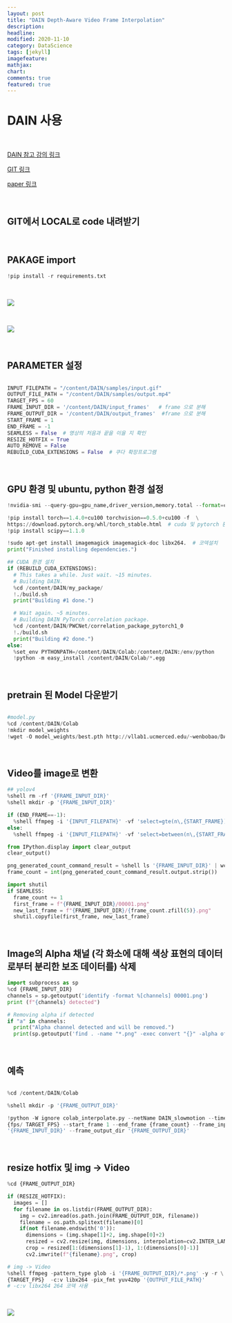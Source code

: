 ```yaml
---
layout: post
title: "DAIN Depth-Aware Video Frame Interpolation"
description: 
headline: 
modified: 2020-11-10
category: DataScience
tags: [jekyll]
imagefeature: 
mathjax: 
chart: 
comments: true
featured: true
---
```


# DAIN 사용

<p>&nbsp;</p>

[DAIN 참고 강의 링크](https://www.youtube.com/watch?v=C45XCMrgfCI)

[GIT 링크](https://github.com/tianchengdw/DAIN)

[paper 링크](https://arxiv.org/pdf/1904.00830.pdf)


<p>&nbsp;</p>

## GIT에서 LOCAL로 code 내려받기

<p>&nbsp;</p>

## PAKAGE import
~~~python
!pip install -r requirements.txt 
~~~

<p>&nbsp;</p>

<img src="{{ site.url }}/images/study/DAIN/01.png">

<p>&nbsp;</p>

<img src="{{ site.url }}/images/study/DAIN/02.png">

<p>&nbsp;</p>

## PARAMETER 설정

~~~python

INPUT_FILEPATH = "/content/DAIN/samples/input.gif"   
OUTPUT_FILE_PATH = "/content/DAIN/samples/output.mp4"
TARGET_FPS = 60
FRAME_INPUT_DIR = '/content/DAIN/input_frames'   # frame 으로 분해
FRAME_OUTPUT_DIR = '/content/DAIN/output_frames'  #frame 으로 분해
START_FRAME = 1
END_FRAME = -1
SEAMLESS = False  # 영상의 처음과 끝을 이을 지 확인
RESIZE_HOTFIX = True
AUTO_REMOVE = False
REBUILD_CUDA_EXTENSIONS = False  # 쿠다 확장프로그램

~~~

<p>&nbsp;</p>

## GPU 환경 및 ubuntu, python 환경 설정

~~~python
!nvidia-smi --query-gpu=gpu_name,driver_version,memory.total --format=csv  # GPU

!pip install torch==1.4.0+cu100 torchvision==0.5.0+cu100 -f  \
https://download.pytorch.org/whl/torch_stable.html  # cuda 및 pytorch 환경
!pip install scipy==1.1.0

!sudo apt-get install imagemagick imagemagick-doc libx264.  # 코덱설치
print("Finished installing dependencies.")

## CUDA 환경 설치
if (REBUILD_CUDA_EXTENSIONS):
  # This takes a while. Just wait. ~15 minutes.
  # Building DAIN.
  %cd /content/DAIN/my_package/
  !./build.sh
  print("Building #1 done.")

  # Wait again. ~5 minutes.
  # Building DAIN PyTorch correlation package.
  %cd /content/DAIN/PWCNet/correlation_package_pytorch1_0
  !./build.sh
  print("Building #2 done.")
else:
  %set_env PYTHONPATH=/content/DAIN/Colab:/content/DAIN:/env/python
  !python -m easy_install /content/DAIN/Colab/*.egg

~~~

<p>&nbsp;</p>


## pretrain 된 Model 다운받기

~~~python

#model.py
%cd /content/DAIN/Colab
!mkdir model_weights
!wget -O model_weights/best.pth http://vllab1.ucmerced.edu/~wenbobao/DAIN/best.pth

~~~

<p>&nbsp;</p>

## Video를 image로 변환

~~~python
## yolov4
%shell rm -rf '{FRAME_INPUT_DIR}'
%shell mkdir -p '{FRAME_INPUT_DIR}'

if (END_FRAME==-1):
  %shell ffmpeg -i '{INPUT_FILEPATH}' -vf 'select=gte(n\,{START_FRAME}),setpts=PTS-STARTPTS' '{FRAME_INPUT_DIR}/%05d.png'
else:
  %shell ffmpeg -i '{INPUT_FILEPATH}' -vf 'select=between(n\,{START_FRAME}\,{END_FRAME}),setpts=PTS-STARTPTS' '{FRAME_INPUT_DIR}/%05d.png'

from IPython.display import clear_output
clear_output()

png_generated_count_command_result = %shell ls '{FRAME_INPUT_DIR}' | wc -l
frame_count = int(png_generated_count_command_result.output.strip())

import shutil
if SEAMLESS:
  frame_count += 1
  first_frame = f"{FRAME_INPUT_DIR}/00001.png"
  new_last_frame = f"{FRAME_INPUT_DIR}/{frame_count.zfill(5)}.png"
  shutil.copyfile(first_frame, new_last_frame)

~~~

<p>&nbsp;</p>

## Image의 Alpha 채널 (각 화소에 대해 색상 표현의 데이터로부터 분리한 보조 데이터를) 삭제

~~~python
import subprocess as sp
%cd {FRAME_INPUT_DIR}
channels = sp.getoutput('identify -format %[channels] 00001.png')
print (f"{channels} detected")

# Removing alpha if detected
if "a" in channels:
  print("Alpha channel detected and will be removed.")
  print(sp.getoutput('find . -name "*.png" -exec convert "{}" -alpha off PNG24:"{}" \;'))

~~~

<p>&nbsp;</p>

## 예측

~~~python

%cd /content/DAIN/Colab

%shell mkdir -p '{FRAME_OUTPUT_DIR}'

!python -W ignore colab_interpolate.py --netName DAIN_slowmotion --time_step  \
{fps/ TARGET_FPS} --start_frame 1 --end_frame {frame_count} --frame_input_dir \
'{FRAME_INPUT_DIR}' --frame_output_dir '{FRAME_OUTPUT_DIR}'

~~~

<p>&nbsp;</p>

## resize hotfix 및 img -> Video

~~~python
%cd {FRAME_OUTPUT_DIR}

if (RESIZE_HOTFIX):
  images = []
  for filename in os.listdir(FRAME_OUTPUT_DIR):
    img = cv2.imread(os.path.join(FRAME_OUTPUT_DIR, filename))
    filename = os.path.splitext(filename)[0]
    if(not filename.endswith('0')):
      dimensions = (img.shape[1]+2, img.shape[0]+2)
      resized = cv2.resize(img, dimensions, interpolation=cv2.INTER_LANCZOS4)
      crop = resized[1:(dimensions[1]-1), 1:(dimensions[0]-1)]
      cv2.imwrite(f"{filename}.png", crop)

# img -> Video
%shell ffmpeg -pattern_type glob -i '{FRAME_OUTPUT_DIR}/*.png' -y -r \
{TARGET_FPS}  -c:v libx264 -pix_fmt yuv420p '{OUTPUT_FILE_PATH}'
# -c:v libx264 264 코덱 사용 
~~~

<p>&nbsp;</p>

<img src="{{ site.url }}/images/study/DAIN/03.png">
